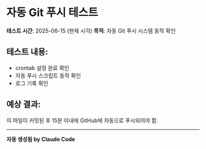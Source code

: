# 자동 Git 푸시 테스트

**테스트 시간**: 2025-06-15 (현재 시각)
**목적**: 자동 Git 푸시 시스템 동작 확인

## 테스트 내용:
- crontab 설정 완료 확인
- 자동 푸시 스크립트 동작 확인
- 로그 기록 확인

## 예상 결과:
이 파일이 커밋된 후 15분 이내에 GitHub에 자동으로 푸시되어야 함.

---
**자동 생성됨 by Claude Code**